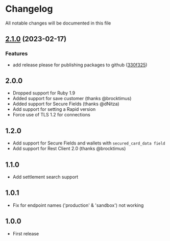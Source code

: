 # Changelog

All notable changes will be documented in this file

## [2.1.0](https://github.com/blake-education/eway-rapid-ruby/compare/v2.0.0...v2.1.0) (2023-02-17)


### Features

* add release please for publishing packages to github ([330f325](https://github.com/blake-education/eway-rapid-ruby/commit/330f325be7fc3f8c527b43b4a3963a15ab9d3a1c))

## 2.0.0

 - Dropped support for Ruby 1.9
 - Added support for save customer (thanks @brocktimus)
 - Added support for Secure Fields (thanks @dNitza)
 - Add support for setting a Rapid version
 - Force use of TLS 1.2 for connections

## 1.2.0

 - Add support for Secure Fields and wallets with `secured_card_data field`
 - Add support for Rest Client 2.0 (thanks @brocktimus)

## 1.1.0

 - Add settlement search support

## 1.0.1

 - Fix for endpoint names ('production' & 'sandbox') not working

## 1.0.0

 - First release
